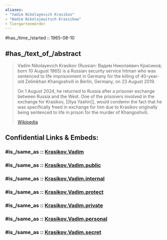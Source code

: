 ```yaml
---
aliases:
- "Vadim Nikolayevich Krasikov"
- "Wadim Nikolajewitsch Krassikow"
- Tiergartenmörder
---
```


#has_/time_/started :: 1965-08-10 

## #has_/text_of_/abstract 

> Vadim Nikolayevich Krasikov (Russian: Вади́м Никола́евич Кра́сиков; 
> born 10 August 1965) is a Russian security service hitman 
> who was sentenced to life imprisonment in Germany 
> for the killing of 40-year-old Zelimkhan Khangoshvili in Berlin, Germany, on 23 August 2019. 
> 
> On 1 August 2024, he returned to Russia after a prisoner exchange between Russia and the West. 
> One of the prisoners involved in the exchange for Krasikov, [[Ilya Yashin]], 
> would condemn the fact that he was specifically freed in exchange for him 
> due to Krasikov originally being sentenced to life in prison for the murder of Khangoshvili.
>
> [Wikipedia](https://en.wikipedia.org/wiki/Vadim%20Krasikov)


## Confidential Links & Embeds: 

### #is_/same_as :: [Krasikov,Vadim](/_Standards/Earth/Continent/Arctica/Arctic-Russian-Islands/Krasikov,Vadim.md) 

### #is_/same_as :: [Krasikov,Vadim.public](/_public/Earth/Continent/Arctica/Arctic-Russian-Islands/Krasikov,Vadim.public.md) 

### #is_/same_as :: [Krasikov,Vadim.internal](/_internal/Earth/Continent/Arctica/Arctic-Russian-Islands/Krasikov,Vadim.internal.md) 

### #is_/same_as :: [Krasikov,Vadim.protect](/_protect/Earth/Continent/Arctica/Arctic-Russian-Islands/Krasikov,Vadim.protect.md) 

### #is_/same_as :: [Krasikov,Vadim.private](/_private/Earth/Continent/Arctica/Arctic-Russian-Islands/Krasikov,Vadim.private.md) 

### #is_/same_as :: [Krasikov,Vadim.personal](/_personal/Earth/Continent/Arctica/Arctic-Russian-Islands/Krasikov,Vadim.personal.md) 

### #is_/same_as :: [Krasikov,Vadim.secret](/_secret/Earth/Continent/Arctica/Arctic-Russian-Islands/Krasikov,Vadim.secret.md)

